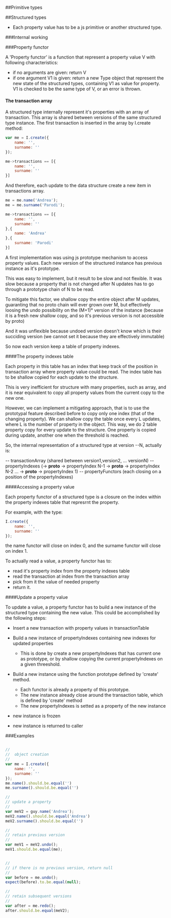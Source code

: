 ##Primitive types

##Structured types

* Each property value has to be a js primitive or another structured type.




###Internal working

###Property functor

A 'Property functor' is a function that represent a property value V with following characteristics:

* if no arguments are given: return V 
* if one argument V1 is given: return a new Type object that represent the new state of the structured types, containing V1 as value for property. 
V1 is checked to be the same type of V, or an error is thrown.


#### The transaction array

A structured type internally represent it's properties with an array of 
transaction. This array is shared between versions of the same structured type instance. 
The first transaction is inserted in the array by I.create method:

```javascript
var me = I.create({
    name: '',
    surname: ''
});

me->transactions == [{
    name: '',
    surname: ''
}]
```

And therefore, each update to the data structure create a new item in transactions array.

```javascript
me = me.name('Andrea');
me = me.surname('Parodi');

me->transactions == [{
    name: '',
    surname: ''
},{
    name: 'Andrea'
},{
    surname: 'Parodi'
}]
```


A first implementation was using js prototype mechanism to access
property values. Each new version of the structured instance has
previous instance as it's prototype. 

This was easy to implement, but it result to be slow and not flexible.
It was slow because a property that is not changed after N updates has to go through a prototype chain of N to be read.

To mitigate this factor, we shallow copy the entire object after M updates,
guaranting that no proto chain will ever grown over M, but effectively loosing the undo possibility on the (M+1)° version of the instance (because it is a fresh new shallow copy, and so it's previous version is not accessible by proto)

And it was unflexible because undoed version doesn't know which is their
succiding version (we cannot set it because they are effectively immutable)

So now each version keep a table of property indexes. 


####The property indexes table


Each property in this table has an index that keep track of the position 
in transaction array where property value could be read.
The index table has to be shallow copied for each update to the structure.

This is very inefficient for structure with many properties, such as array,
and it is near equivalent to copy all property values from the current copy to the new one. 

However, we can implement a mitigating approach, that is to use the prototypal feature described before to copy only one index (that of the changing property). We can shallow copy the table once every L updates, where
L is the number of property in the object. This way, we do 2 table property copy for every update to the structure. One property is copied during update,
another one when the threshold is reached.


So, the internal representation of a structured type at version --N, actually is:

-- transactionArray (shared between version1,version2, ... versionN)
-- propertyIndexes (-> __proto__ -> propertyIndex N-1 -> __proto__ ->         propertyIndex N-2 ... -> __proto__ -> propertyIndex 1)
-- propertyFunctors (each closing on a position of the propertyIndexes)



####Accessing a property value 

Each property functor of a structured type is a closure on the index 
within the property indexes table that represrnt the property.

For example, with the type: 

```javascript
I.create({
    name: '',
    surname: ''
});
```

the name functor will close on index 0, and the surname functor will close 
on index 1.

To actually read a value, a property functor has to:

- read it's property index from the property indexes table
- read the transaction at index from the transaction array 
- pick from it the value of needed property
- return it.


####Update a property value 

To update a value, a property functor has to build a new instance
of the structured type containing the new value. This could be accomplished 
by the following steps:

* Insert a new transaction with property values in transactionTable
* Build a new instance of propertyIndexes containing new indexes for updated properties
  - This is done by create a new propertyIndexes that has current one as prototype, or by shallow copying the current propertyIndexes on a given threeshold.
  
* Build a new instance using the function prototype defined by 'create' method.
  - Each functor is already a property of this prototype. 
  - The new instance already close around the transaction table, which is defined by 'create' method
  - The new propertyIndexes is setted as a property of the new instance

* new instance is frozen
* new instance is returned to caller





###Examples

```javascript

//
//  object creation
//
var me = I.create({
    name: '',
    surname: ''
});
me.name().should.be.equal('')
me.surname().should.be.equal('')

// 
// update a property
//
var meV2 = guy.name('Andrea');
meV2.name().should.be.equal('Andrea')
meV2.surname().should.be.equal('')

//
// retain previous version
//
var meV1 = meV2.undo();
meV1.should.be.equal(me);


//
// if there is no previous version, return null
//
var before = me.undo();
expect(before).to.be.equal(null); 

//
// retain subsequent versions
//
var after = me.redo();
after.should.be.equal(meV2);

```